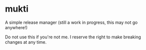 # mukti
A simple release manager (still a work in progress, this may not go anywhere!)

Do not use this if you're not me. I reserve the right to make breaking changes at any time.
